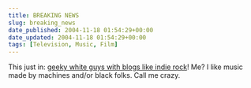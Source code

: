 ```yaml
---
title: BREAKING NEWS
slug: breaking_news
date_published: 2004-11-18 01:54:29+00:00
date_updated: 2004-11-18 01:54:29+00:00
tags: [Television, Music, Film]
---
```

This just in: [geeky white guys with blogs like indie rock](http://informationleafblower.typepad.com/blog/2004/11/the_top_40_band.html)! Me? I like music made by machines and/or black folks. Call me crazy.
